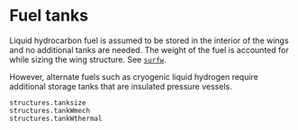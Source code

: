 # Fuel tanks

Liquid hydrocarbon fuel is assumed to be stored in the interior of the wings and no additional tanks are needed. The weight of the fuel is accounted for while sizing the wing structure. See [`surfw`](@ref).

However, alternate fuels such as cryogenic liquid hydrogen require additional storage tanks that are insulated pressure vessels.

```@docs
structures.tanksize
structures.tankWmech
structures.tankWthermal

```